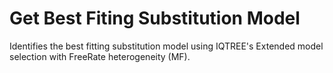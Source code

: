 # Get Best Fiting Substitution Model

Identifies the best fitting substitution model using IQTREE's Extended model selection with FreeRate heterogeneity (MF).